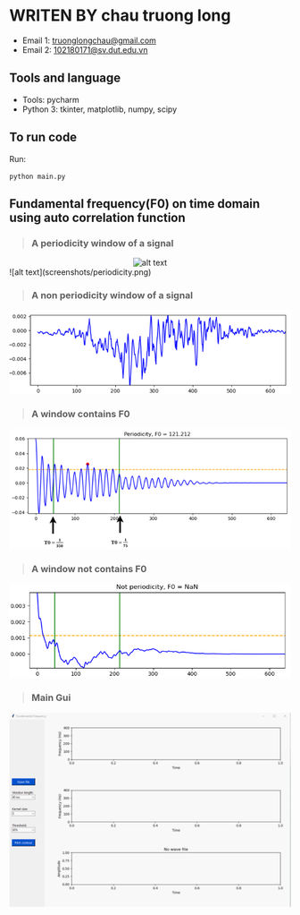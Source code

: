 # WRITEN BY chau truong long

* Email 1: truonglongchau@gmail.com
* Email 2: 102180171@sv.dut.edu.vn
  
## Tools and language

* Tools: pycharm
* Python 3: tkinter, matplotlib, numpy, scipy

## To run code
Run:
```shell 
python main.py 
```

## Fundamental frequency(F0) on time domain using auto correlation function

> ### A periodicity window of a signal
<center><img src="/chautruonglong/Fundamental-Frequency/raw/main/screenshots/periodicity.png" alt="alt text" style="max-width:100%;"></center>
![alt text](screenshots/periodicity.png)

> ### A non periodicity window of a signal

![alt text](screenshots/n_periodicity.png)

> ### A window contains F0

![alt text](screenshots/window_f0.png)

> ### A window not contains F0

![alt text](screenshots/window_nan.png)

> ### Main Gui

![alt text](screenshots/gui.gif)
